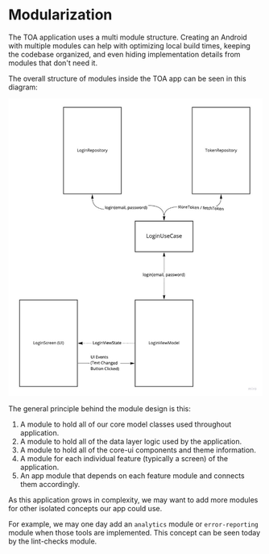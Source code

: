 # Modularization

The TOA application uses a multi module structure. Creating an Android with multiple modules can help with optimizing local build times, keeping the codebase organized, and even hiding implementation details from modules that don't need it. 

The overall structure of modules inside the TOA app can be seen in this diagram:

![](assets/TOAModules.jpg)

The general principle behind the module design is this:

1. A module to hold all of our core model classes used throughout application.
2. A module to hold all of the data layer logic used by the application.
3. A module to hold all of the core-ui components and theme information. 
4. A module for each individual feature (typically a screen) of the application.
5. An app module that depends on each feature module and connects them accordingly. 

As this application grows in complexity, we may want to add more modules for other isolated concepts our app could use. 

For example, we may one day add an `analytics` module or `error-reporting` module when those tools are implemented. This concept can be seen today by the lint-checks module. 